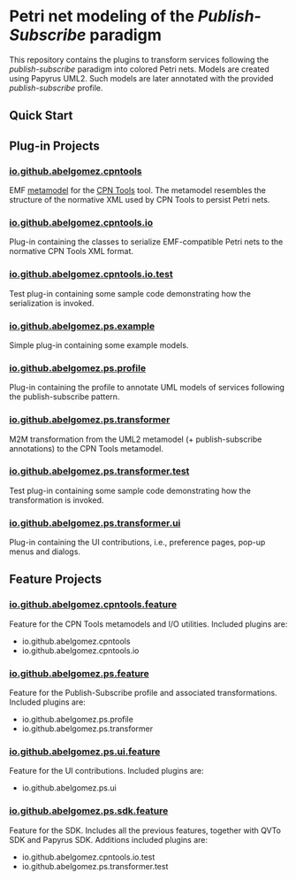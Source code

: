 # Petri net modeling of the *Publish-Subscribe* paradigm

This repository contains the plugins to transform services following the *publish-subscribe* paradigm into colored Petri nets. Models are created using Papyrus UML2. Such models are later  annotated with the provided *publish-subscribe* profile.

## Quick Start

## Plug-in Projects

### [io.github.abelgomez.cpntools](plugins/io.github.abelgomez.cpntools/README.md)

EMF [metamodel](plugins/io.github.abelgomez.cpntools/model/cpntools.pdf) for the [CPN Tools](http://cpntools.org/) tool. The metamodel resembles the structure of the normative XML used by CPN Tools to persist Petri nets.

### [io.github.abelgomez.cpntools.io](plugins/io.github.abelgomez.cpntools.io)

Plug-in containing the classes to serialize EMF-compatible Petri nets to the normative CPN Tools XML format.

### [io.github.abelgomez.cpntools.io.test](plugins/io.github.abelgomez.cpntools.io.test)

Test plug-in containing some sample code demonstrating how the serialization is invoked.

### [io.github.abelgomez.ps.example](plugins/io.github.abelgomez.ps.example)

Simple plug-in containing some example models.

### [io.github.abelgomez.ps.profile](plugins/io.github.abelgomez.ps.profile)

Plug-in containing the profile to annotate UML models of services following the publish-subscribe pattern.

### [io.github.abelgomez.ps.transformer](plugins/io.github.abelgomez.ps.transformer)

M2M transformation from the UML2 metamodel (+ publish-subscribe annotations) to the CPN Tools metamodel.

### [io.github.abelgomez.ps.transformer.test](plugins/io.github.abelgomez.ps.transformer.test)

Test plug-in containing some sample code demonstrating how the transformation is invoked.

### [io.github.abelgomez.ps.transformer.ui](plugins/io.github.abelgomez.ps.transformer.ui)

Plug-in containing the UI contributions, i.e., preference pages, pop-up menus and dialogs.

## Feature Projects

### [io.github.abelgomez.cpntools.feature](features/io.github.abelgomez.cpntools.feature)

Feature for the CPN Tools metamodels and I/O utilities. Included plugins are:

* io.github.abelgomez.cpntools
* io.github.abelgomez.cpntools.io

### [io.github.abelgomez.ps.feature](features/io.github.abelgomez.ps.feature)

Feature for the Publish-Subscribe profile and associated transformations. Included plugins are:

* io.github.abelgomez.ps.profile
* io.github.abelgomez.ps.transformer

### [io.github.abelgomez.ps.ui.feature](features/io.github.abelgomez.ps.ui.feature)

Feature for the UI contributions. Included plugins are:

* io.github.abelgomez.ps.ui

### [io.github.abelgomez.ps.sdk.feature](features/io.github.abelgomez.ps.sdk.feature)

Feature for the SDK. Includes all the previous features, together with QVTo SDK and Papyrus SDK. Additions included plugins are:

* io.github.abelgomez.cpntools.io.test
* io.github.abelgomez.ps.transformer.test
